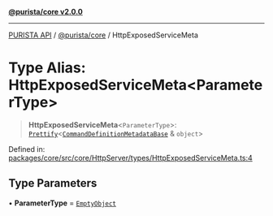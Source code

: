 [**@purista/core v2.0.0**](../README.md)

***

[PURISTA API](../../../packages.md) / [@purista/core](../README.md) / HttpExposedServiceMeta

# Type Alias: HttpExposedServiceMeta\<ParameterType\>

> **HttpExposedServiceMeta**\<`ParameterType`\>: [`Prettify`](Prettify.md)\<[`CommandDefinitionMetadataBase`](CommandDefinitionMetadataBase.md) & `object`\>

Defined in: [packages/core/src/core/HttpServer/types/HttpExposedServiceMeta.ts:4](https://github.com/puristajs/purista/blob/master/packages/core/src/core/HttpServer/types/HttpExposedServiceMeta.ts#L4)

## Type Parameters

• **ParameterType** = [`EmptyObject`](EmptyObject.md)
